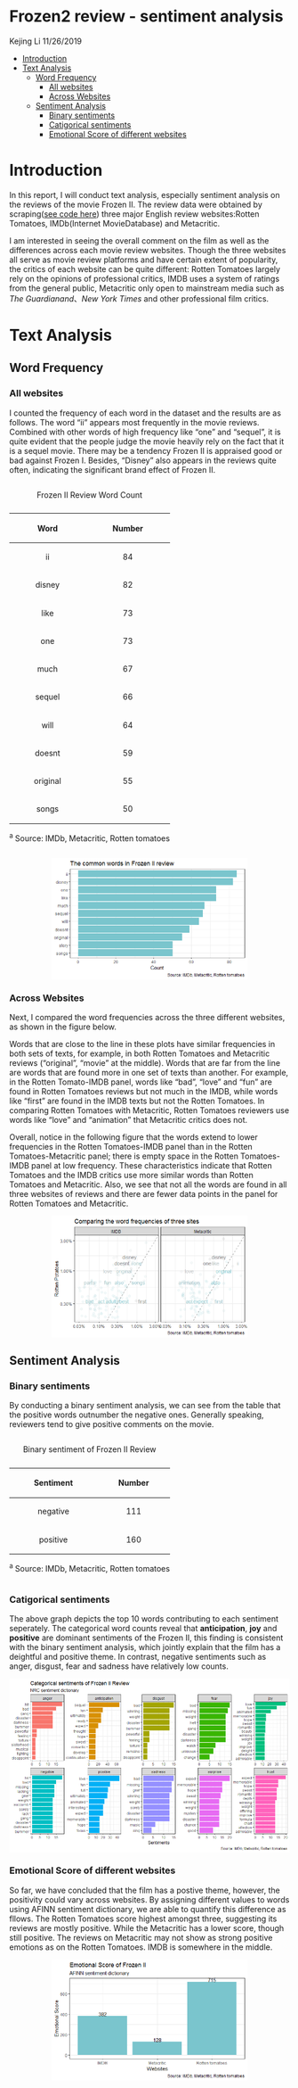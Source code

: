 Frozen2 review - sentiment analysis
================
Kejing Li
11/26/2019

  - [Introduction](#introduction)
  - [Text Analysis](#text-analysis)
      - [Word Frequency](#word-frequency)
          - [All websites](#all-websites)
          - [Across Websites](#across-websites)
      - [Sentiment Analysis](#sentiment-analysis)
          - [Binary sentiments](#binary-sentiments)
          - [Catigorical sentiments](#catigorical-sentiments)
          - [Emotional Score of different
            websites](#emotional-score-of-different-websites)

# Introduction

In this report, I will conduct text analysis, especially sentiment
analysis on the reviews of the movie Frozen II. The review data were
obtained by scraping([see code here](scrape.R)) three major English
review websites:Rotten Tomatoes, IMDb(Internet MovieDatabase) and
Metacritic.

I am interested in seeing the overall comment on the film as well as the
differences across each movie review websites. Though the three websites
all serve as movie review platforms and have certain extent of
popularity, the critics of each website can be quite different: Rotten
Tomatoes largely rely on the opinions of professional critics, IMDB uses
a system of ratings from the general public, Metacritic only open to
mainstream media such as *The Guardianand*、*New York Times* and other
professional film critics.

# Text Analysis

## Word Frequency

### All websites

I counted the frequency of each word in the dataset and the results are
as follows. The word “ii” appears most frequently in the movie reviews.
Combined with other words of high frequency like “one” and “sequel”, it
is quite evident that the people judge the movie heavily rely on the
fact that it is a sequel movie. There may be a tendency Frozen II is
appraised good or bad against Frozen I. Besides, “Disney” also appears
in the reviews quite often, indicating the significant brand effect of
Frozen II.

<table>

<caption>

Frozen II Review Word Count

</caption>

<thead>

<tr>

<th style="text-align:center;">

Word

</th>

<th style="text-align:center;">

Number

</th>

</tr>

</thead>

<tbody>

<tr>

<td style="text-align:center;">

ii

</td>

<td style="text-align:center;">

84

</td>

</tr>

<tr>

<td style="text-align:center;">

disney

</td>

<td style="text-align:center;">

82

</td>

</tr>

<tr>

<td style="text-align:center;">

like

</td>

<td style="text-align:center;">

73

</td>

</tr>

<tr>

<td style="text-align:center;">

one

</td>

<td style="text-align:center;">

73

</td>

</tr>

<tr>

<td style="text-align:center;">

much

</td>

<td style="text-align:center;">

67

</td>

</tr>

<tr>

<td style="text-align:center;">

sequel

</td>

<td style="text-align:center;">

66

</td>

</tr>

<tr>

<td style="text-align:center;">

will

</td>

<td style="text-align:center;">

64

</td>

</tr>

<tr>

<td style="text-align:center;">

doesnt

</td>

<td style="text-align:center;">

59

</td>

</tr>

<tr>

<td style="text-align:center;">

original

</td>

<td style="text-align:center;">

55

</td>

</tr>

<tr>

<td style="text-align:center;">

songs

</td>

<td style="text-align:center;">

50

</td>

</tr>

</tbody>

<tfoot>

<tr>

<td style="padding: 0; border:0;" colspan="100%">

<sup>a</sup> Source: IMDb, Metacritic, Rotten tomatoes

</td>

</tr>

</tfoot>

</table>

<img src="frozen2_review_files/figure-gfm/word_count_graph-1.png" width="70%" height="70%" style="display: block; margin: auto;" />

### Across Websites

Next, I compared the word frequencies across the three different
websites, as shown in the figure below.

Words that are close to the line in these plots have similar frequencies
in both sets of texts, for example, in both Rotten Tomatoes and
Metacritic reviews (“original”, “movie” at the middle). Words that are
far from the line are words that are found more in one set of texts than
another. For example, in the Rotten Tomato-IMDB panel, words like “bad”,
“love” and “fun” are found in Rotten Tomatoes reviews but not much in
the IMDB, while words like “first” are found in the IMDB texts but not
the Rotten Tomatoes. In comparing Rotten Tomatoes with Metacritic,
Rotten Tomatoes reviewers use words like “love” and “animation” that
Metacritic critics does not.

Overall, notice in the following figure that the words extend to lower
frequencies in the Rotten Tomatoes-IMDB panel than in the Rotten
Tomatoes-Metacritic panel; there is empty space in the Rotten
Tomatoes-IMDB panel at low frequency. These characteristics indicate
that Rotten Tomatoes and the IMDB critics use more similar words than
Rotten Tomatoes and Metacritic. Also, we see that not all the words are
found in all three websites of reviews and there are fewer data points
in the panel for Rotten Tomatoes and Metacritic.

<img src="frozen2_review_files/figure-gfm/unnamed-chunk-1-1.png" width="70%" height="70%" style="display: block; margin: auto;" />

## Sentiment Analysis

### Binary sentiments

By conducting a binary sentiment analysis, we can see from the table
that the positive words outnumber the negative ones. Generally speaking,
reviewers tend to give positive comments on the movie.

<table>

<caption>

Binary sentiment of Frozen II Review

</caption>

<thead>

<tr>

<th style="text-align:center;">

Sentiment

</th>

<th style="text-align:center;">

Number

</th>

</tr>

</thead>

<tbody>

<tr>

<td style="text-align:center;">

negative

</td>

<td style="text-align:center;">

111

</td>

</tr>

<tr>

<td style="text-align:center;">

positive

</td>

<td style="text-align:center;">

160

</td>

</tr>

</tbody>

<tfoot>

<tr>

<td style="padding: 0; border:0;" colspan="100%">

<sup>a</sup> Source: IMDb, Metacritic, Rotten tomatoes

</td>

</tr>

</tfoot>

</table>

### Catigorical sentiments

The above graph depicts the top 10 words contributing to each sentiment
seperately. The categorical word counts reveal that **anticipation**,
**joy** and **positive** are dominant sentiments of the Frozen II, this
finding is consistent with the binary sentiment analysis, which jointly
explain that the film has a deightful and positive theme. In contrast,
negative sentiments such as anger, disgust, fear and sadness have
relatively low counts.

<img src="frozen2_review_files/figure-gfm/nrc-1.png" width="100%" height="100%" style="display: block; margin: auto;" />

### Emotional Score of different websites

So far, we have concluded that the film has a postive theme, however,
the positivity could vary across websites. By assigning different values
to words using AFINN sentiment dictionary, we are able to quantify this
difference as fllows. The Rotten Tomatoes score highest amongst three,
suggesting its reviews are mostly positive. While the Metacritic has a
lower score, though still positive. The reviews on Metacritic may not
show as strong positive emotions as on the Rotten Tomatoes. IMDB is
somewhere in the middle.

<img src="frozen2_review_files/figure-gfm/emotional_score-1.png" width="70%" height="70%" style="display: block; margin: auto;" />
